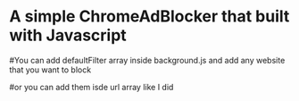 # A simple ChromeAdBlocker that built with Javascript


#You can add defaultFilter array inside background.js and add any website that you want to block


#or you can add them isde url array like I did
